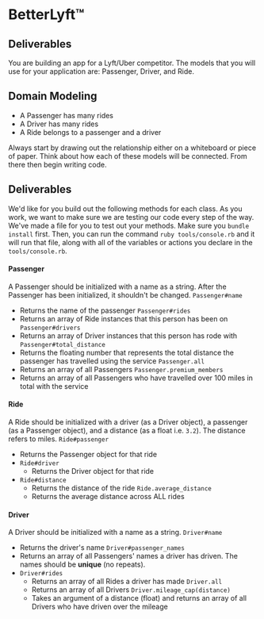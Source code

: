 # BetterLyft™ 

## Deliverables
You are building an app for a Lyft/Uber competitor. The models that you will use for your application are: Passenger, Driver, and Ride.

## Domain Modeling
  - A Passenger has many rides
  - A Driver has many rides
  - A Ride belongs to a passenger and a driver
  
Always start by drawing out the relationship either on a whiteboard or piece of paper. Think about how each of these models will be connected. From there then begin writing code.

## Deliverables

We'd like for you build out the following methods for each class. As you work, we want to make sure we are testing our code every step of the way. We've made a file for you to test out your methods. Make sure you `bundle install` first. Then, you can run the command `ruby tools/console.rb` and it will run that file, along with all of the variables or actions you declare in the `tools/console.rb`.

#### Passenger
A Passenger should be initialized with a name as a string. After the Passenger has been initialized, it shouldn't be changed.
`Passenger#name`
  - Returns the name of the passenger
`Passenger#rides`
  - Returns an array of Ride instances that this person has been on 
`Passenger#drivers`
  - Returns an array of Driver instances that this person has rode with 
`Passenger#total_distance`
  - Returns the floating number that represents the total distance the passenger has travelled using the service 
`Passenger.all`
  - Returns an array of all Passengers 
`Passenger.premium_members`
  - Returns an array of all Passengers who have travelled over 100 miles in total with the service 

#### Ride
A Ride should be initialized with a driver (as a Driver object), a passenger (as a Passenger object), and a distance (as a float i.e. `3.2`). The distance refers to miles.
`Ride#passenger`
  - Returns the Passenger object for that ride
- `Ride#driver`
  - Returns the Driver object for that ride
- `Ride#distance`
  - Returns the distance of the ride 
`Ride.average_distance`
  - Returns the average distance across ALL rides 
  
#### Driver
A Driver should be initialized with a name as a string.
`Driver#name`
  - Returns the driver's name 
`Driver#passenger_names`
  - Returns an array of all Passengers' names a driver has driven. The names should be **unique** (no repeats).
- `Driver#rides`
  - Returns an array of all Rides a driver has made 
`Driver.all`
  - Returns an array of all Drivers 
`Driver.mileage_cap(distance)`
  - Takes an argument of a distance (float) and returns an array of all Drivers who have driven over the mileage 

